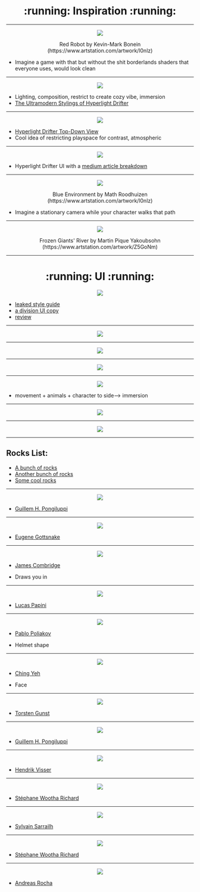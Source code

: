 <h1 align="center"> :running: Inspiration :running: </a> </h1>

_____________________________________________________________________________________________

<p align="center">
<img src="https://user-images.githubusercontent.com/44952272/48558028-56e5a400-e93c-11e8-8c94-ab3dcabd5caf.jpg">
</a>
</p>

<p align="center">Red Robot by Kevin-Mark Bonein (https://www.artstation.com/artwork/l0nlz) </p>

- Imagine a game with that but without the shit borderlands shaders that everyone uses, would look clean
_____________________

<p align="center">
<img src="https://user-images.githubusercontent.com/44952272/48557723-9f509200-e93b-11e8-9899-1f625dd7b96f.gif">
</a>
</p>

- Lighting, composition, restrict to create cozy vibe, immersion
- [The Ultramodern Stylings of Hyperlight Drifter](http://www.gamasutra.com/blogs/KrisLigman/20131030/203652/The_ultramodern_stylings_of_Hyper_Light_Drifter.php)
_____________________

<p align="center">
<img src="https://user-images.githubusercontent.com/44952272/48557568-3f59eb80-e93b-11e8-9245-35a43e3d6e39.jpg">
</a>
</p>

- [Hyperlight Drifter Top-Down View](https://shutupndraw.com/2018/02/05/pixel-part-2-top-view-hyper-light-drifter/)
- Cool idea of restricting playspace for contrast, atmospheric

_____________________

<p align="center">
<img src="https://user-images.githubusercontent.com/44952272/48557451-e38f6280-e93a-11e8-9d14-359cc63704c3.jpeg">
</a>
</p>

- Hyperlight Drifter UI with a [medium article breakdown](https://medium.com/the-space-ape-games-experience/hyper-light-drifter-ui-breakdown-c2d9cfe0a192)
_____________________

<p align="center">
<img src="https://user-images.githubusercontent.com/44952272/48557203-3a486c80-e93a-11e8-9f8e-caf1dde4c353.jpg">
</a>
</p>

<p align="center">Blue Environment by Math Roodhuizen (https://www.artstation.com/artwork/l0nlz) </p>

- Imagine a stationary camera while your character walks that path

_____________________

<p align="center">
<img src="https://user-images.githubusercontent.com/44952272/48572523-c28c3900-e95d-11e8-94b1-e713821a8982.png">
</a>
</p>

<p align="center">Frozen Giants' River by Martin Pique Yakoubsohn (https://www.artstation.com/artwork/Z5GoNm) </p>

_____________________

<h1 align="center"> :running: UI :running: </a> </h1>

<p align="center">
<img src="https://user-images.githubusercontent.com/44952272/48619817-d2555d00-e9f1-11e8-9364-3211f702915d.png">
</a>
</p>

- [leaked style guide](https://imgur.com/gallery/Y2HV1)
- [a division UI copy](https://www.dropbox.com/s/3pysv9g9bn09r4c/division_UI.psd.zip?dl=0)
- [review](http://thegrandarmy.com/2016/04/tom-clancys-the-division-a-user-interface-review/)
_____________________

<p align="center">
<img src="https://user-images.githubusercontent.com/44952272/48619999-8b1b9c00-e9f2-11e8-8c6a-c4738092c7dc.png">
</a>
</p>

___________________________________________________________________

<p align="center">
<img src="https://user-images.githubusercontent.com/44952272/48620186-46dccb80-e9f3-11e8-8d2a-cbba18a8491f.jpg">
</a>
</p>

___________________________________________________________________

<p align="center">
<img src="https://user-images.githubusercontent.com/44952272/48621643-3bd86a00-e9f8-11e8-86ed-ccf80a5ca2d4.gif">
</a>
</p>

___________________________________________________________________

<p align="center">
<img src="https://user-images.githubusercontent.com/44952272/48622162-ff0d7280-e9f9-11e8-8384-73341d5e7888.gif">
</a>
</p>

- movement + animals + character to side--> immersion

___________________________________________________________________

<p align="center">
<img src="https://user-images.githubusercontent.com/44952272/48621749-a2f61e80-e9f8-11e8-91c7-78e07f230c8e.jpg">
</a>
</p>

___________________________________________________________________

<p align="center">
<img src="https://user-images.githubusercontent.com/44952272/48619949-5c9dc100-e9f2-11e8-8c51-2ab5be505c6b.jpg">
</a>
</p>

___________________________________________________________________

## Rocks List:
- [A bunch of rocks](https://www.pinterest.com.au/lyee787/rocks2/)
- [Another bunch of rocks](https://www.pinterest.com.au/PolygonalMind/interesting-rock-formations-references/)
- [Some cool rocks](https://www.pinterest.com.au/pin/503347695849258338/)

___________________________________________________________________

<p align="center">
<img src="https://user-images.githubusercontent.com/44952272/49811494-8232a600-fdb7-11e8-9568-6ef027e4ccc8.png">
</a>
</p>

- [Guillem H. Pongiluppi](https://www.artstation.com/guillemhp)

___________________________________________________________________

<p align="center">
<img src="https://user-images.githubusercontent.com/44952272/49812555-c9219b00-fdb9-11e8-9781-996e432ea1dd.png">
</a>
</p>

- [Eugene Gottsnake](https://www.artstation.com/gottsnake)

___________________________________________________________________

<p align="center">
<img src="https://user-images.githubusercontent.com/44952272/49812923-92985000-fdba-11e8-8b0d-51663831a0ab.png">
</a>
</p>

- [James Combridge](https://www.artstation.com/jamescombridge)

- Draws you in

___________________________________________________________________

<p align="center">
<img src="https://user-images.githubusercontent.com/44952272/49813220-19e5c380-fdbb-11e8-9503-9916ed5628c2.png">
</a>
</p>

- [Lucas Papini](https://www.artstation.com/lucaspapini)

___________________________________________________________________

<p align="center">
<img src="https://user-images.githubusercontent.com/44952272/49813446-91b3ee00-fdbb-11e8-968f-6e373ee7e76d.png">
</a>
</p>

- [Pablo Poliakov](https://www.artstation.com/searinox)

- Helmet shape

___________________________________________________________________

<p align="center">
<img src="https://user-images.githubusercontent.com/44952272/49813613-e9eaf000-fdbb-11e8-82b2-43f704903b8d.png">
</a>
</p>

- [Ching Yeh](https://www.artstation.com/chingyeh)

- Face

___________________________________________________________________

<p align="center">
<img src="https://user-images.githubusercontent.com/44952272/49813793-5e259380-fdbc-11e8-954d-ece55fd3381a.png">
</a>
</p>

- [Torsten Gunst](https://www.artstation.com/nerdbot)

___________________________________________________________________

<p align="center">
<img src="https://user-images.githubusercontent.com/44952272/49814186-371b9180-fdbd-11e8-91e6-bdfdd60a72f4.png">
</a>
</p>

- [Guillem H. Pongiluppi](https://www.artstation.com/guillemhp)

___________________________________________________________________

<p align="center">
<img src="https://user-images.githubusercontent.com/44952272/49814024-e99f2480-fdbc-11e8-9493-7f03e76f3e13.png">
</a>
</p>

- [Hendrik Visser](https://www.artstation.com/hendrikvisser)

___________________________________________________________________

<p align="center">
<img src="https://user-images.githubusercontent.com/44952272/49814274-67fbc680-fdbd-11e8-828c-4a7903817cf3.png">
</a>
</p>

- [Stéphane Wootha Richard](https://www.artstation.com/wootha)

___________________________________________________________________

<p align="center">
<img src="https://user-images.githubusercontent.com/44952272/49840441-84bcec00-fe07-11e8-9751-1fdcb962d1e4.png">
</a>
</p>

- [Sylvain Sarrailh](https://www.artstation.com/tohad)

___________________________________________________________________

<p align="center">
<img src="https://user-images.githubusercontent.com/44952272/49840528-e41afc00-fe07-11e8-9fa6-cace871b143e.png">
</a>
</p>

- [Stéphane Wootha Richard](https://www.artstation.com/wootha)

___________________________________________________________________

<p align="center">
<img src="https://user-images.githubusercontent.com/44952272/49840617-4542cf80-fe08-11e8-9bf2-2b156077eadd.png">
</a>
</p>

- [Andreas Rocha](https://www.artstation.com/andreasrocha)






